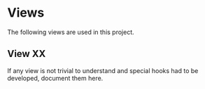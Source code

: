 Views
=====

The following views are used in this project.

## View XX
If any view is not trivial to understand and special hooks had to be developed, document them here.
